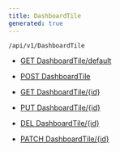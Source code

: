 ```yaml
---
title: DashboardTile
generated: true
---
```


```http
/api/v1/DashboardTile
```




* [GET DashboardTile/default](v1DashboardTile_DefaultDashboardTile.md)

* [POST DashboardTile](v1DashboardTile_PostDashboardTile.md)

* [GET DashboardTile/{id}](v1DashboardTile_GetDashboardTile.md)

* [PUT DashboardTile/{id}](v1DashboardTile_PutDashboardTile.md)

* [DEL DashboardTile/{id}](v1DashboardTile_DeleteDashboardTile.md)

* [PATCH DashboardTile/{id}](v1DashboardTile_PatchDashboardTile.md)